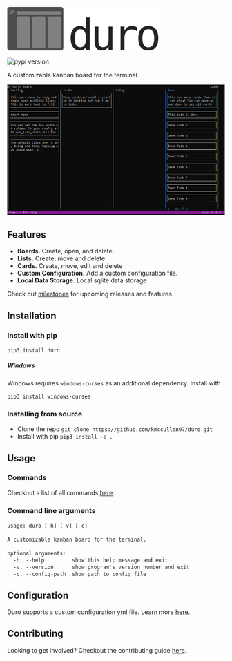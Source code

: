![duro logo](https://raw.githubusercontent.com/kmccullen97/duro/main/res/duro-logo.png)

![pypi version](https://img.shields.io/pypi/v/duro)

A customizable kanban board for the terminal.

![duro screenshot](https://raw.githubusercontent.com/kmccullen97/duro/main/res/duro-screenshot.png)

## Features
 - **Boards.** Create, open, and delete.
 - **Lists.** Create, move and delete.
 - **Cards.** Create, move, edit and delete
 - **Custom Configuration.** Add a custom configuration file.
 - **Local Data Storage.** Local sqlite data storage

Check out [milestones](https://github.com/kmccullen97/duro/milestones) for upcoming releases and features.

## Installation

### Install with pip

```
pip3 install duro
```

##### Windows

Windows requires `windows-curses` as an additional dependency. Install with
```
pip3 install windows-curses
```

### Installing from source

- Clone the repo `git clone https://github.com/kmccullen97/duro.git`
- Install with pip `pip3 install -e .`

## Usage

### Commands

Checkout a list of all commands [here](https://github.com/kmccullen97/duro/blob/main/docs/commands.md).

### Command line arguments

```
usage: duro [-h] [-v] [-c]

A customizable kanban board for the terminal.

optional arguments:
  -h, --help         show this help message and exit
  -v, --version      show program's version number and exit
  -c, --config-path  show path to config file
```

## Configuration

Duro supports a custom configuration yml file. Learn more [here](https://github.com/kmccullen97/duro/blob/main/docs/configuration.md).

## Contributing

Looking to get involved? Checkout the contributing guide [here](https://github.com/kmccullen97/duro/blob/main/CONTRIBUTING.md).
